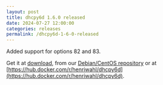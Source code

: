 ```yaml
---
layout: post
title: dhcpy6d 1.6.0 released
date: 2024-07-27 12:00:00
categories: releases
permalink: /dhcpy6d-1-6-0-released
---
```


Added support for options 82 and 83.

Get it at [download](/download), from our [Debian/CentOS repository](/debian-and-redhat-centos-stable-repositories-available) or at [https://hub.docker.com/r/henriwahl/dhcpy6d](https://hub.docker.com/r/henriwahl/dhcpy6d).
